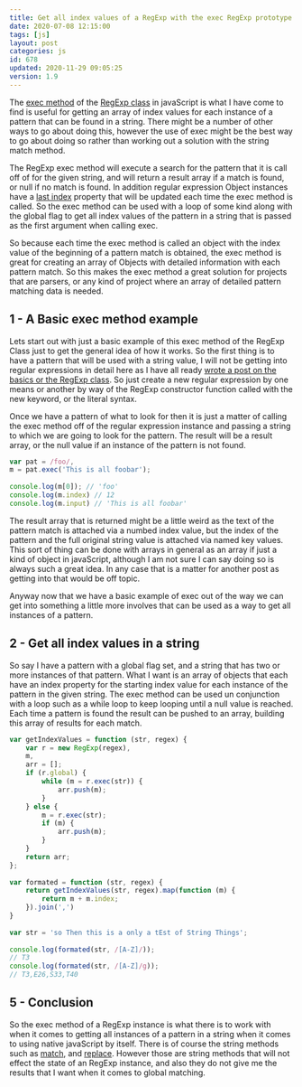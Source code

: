 ```yaml
---
title: Get all index values of a RegExp with the exec RegExp prototype method in javaScript
date: 2020-07-08 12:15:00
tags: [js]
layout: post
categories: js
id: 678
updated: 2020-11-29 09:05:25
version: 1.9
---
```


The [exec method](https://developer.mozilla.org/en-US/docs/Web/JavaScript/Reference/Global_Objects/RegExp/exec) of the [RegExp class](https://developer.mozilla.org/en-US/docs/Web/JavaScript/Reference/Global_Objects/RegExp) in javaScript is what I have come to find is useful for getting an array of index values for each instance of a pattern that can be found in a string. There might be a number of other ways to go about doing this, however the use of exec might be the best way to go about doing so rather than working out a solution with the string match method.

The RegExp exec method will execute a search for the pattern that it is call off of for the given string, and will return a result array if a match is found, or null if no match is found. In addition regular expression Object instances have a [last index](https://developer.mozilla.org/en-US/docs/Web/JavaScript/Reference/Global_Objects/RegExp/lastIndex) property that will be updated each time the exec method is called. So the exec method can be used with a loop of some kind along with the global flag to get all index values of the pattern in a string that is passed as the first argument when calling exec. 

So because each time the exec method is called an object with the index value of the beginning of a pattern  match is obtained, the exec method is great for creating an array of Objects with detailed information with each pattern match. So this makes the exec method a great solution for projects that are parsers, or any kind of project where an array of detailed pattern matching data is needed.

<!-- more -->


## 1 - A Basic exec method example

Lets start out with just a basic example of this exec method of the RegExp Class just to get the general idea of how it works. So the first thing is to have a pattern that will be used with a string value, I will not be getting into regular expressions in detail here as I have all ready [wrote a post on the basics or the RegExp class](/2019/03/20/js-regex/). So just create a new regular expression by one means or another by way of the RegExp constructor function called with the new keyword, or the literal syntax. 

Once we have a pattern of what to look for then it is just a matter of calling the exec method off of the regular expression instance and passing a string to which we are going to look for the pattern. The result will be a result array, or the null value if an instance of the pattern is not found.

```js
var pat = /foo/,
m = pat.exec('This is all foobar');
 
console.log(m[0]); // 'foo'
console.log(m.index) // 12
console.log(m.input) // 'This is all foobar'
```

The result array that is returned might be a little weird as the text of the pattern match is attached via a numbed index value, but the index of the pattern and the full original string value is attached via named key values. This sort of thing can be done with arrays in general as an array if just a kind of object in javaScript, although I am not sure I can say doing so is always such a great idea. In any case that is a matter for another post as getting into that would be off topic.

Anyway now that we have a basic example of exec out of the way we can get into something a little more involves that can be used as a way to get all instances of a pattern.

## 2 - Get all index values in a string

So say I have a pattern with a global flag set, and a string that has two or more instances of that pattern. What I want is an array of objects that each have an index property for the starting index value for each instance of the pattern in the given string. The exec method can be used un conjunction with a loop such as a while loop to keep looping until a null value is reached. Each time a pattern is found the result can be pushed to an array, building this array of results for each match.

```js
var getIndexValues = function (str, regex) {
    var r = new RegExp(regex),
    m,
    arr = [];
    if (r.global) {
        while (m = r.exec(str)) {
            arr.push(m);
        }
    } else {
        m = r.exec(str);
        if (m) {
            arr.push(m);
        }
    }
    return arr;
};
 
var formated = function (str, regex) {
    return getIndexValues(str, regex).map(function (m) {
        return m + m.index;
    }).join(',')
}
 
var str = 'so Then this is a only a tEst of String Things';
 
console.log(formated(str, /[A-Z]/));
// T3
console.log(formated(str, /[A-Z]/g));
// T3,E26,S33,T40
```

## 5 - Conclusion

So the exec method of a RegExp instance is what there is to work with when it comes to getting all instances of a pattern in a string when it comes to using native javaScript by itself. There is of course the string methods such as [match](/2019/04/06/js-string-match/), and [replace](/2019/04/08/js-string-replace/). However those are string methods that will not effect the state of an RegExp instance, and also they do not give me the results that I want when it comes to global matching.